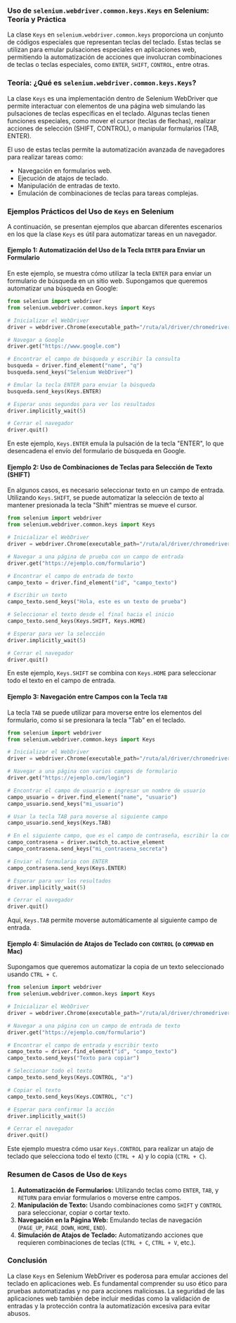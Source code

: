 ### Uso de `selenium.webdriver.common.keys.Keys` en Selenium: Teoría y Práctica

La clase `Keys` en `selenium.webdriver.common.keys` proporciona un conjunto de códigos especiales que representan teclas del teclado. Estas teclas se utilizan para emular pulsaciones especiales en aplicaciones web, permitiendo la automatización de acciones que involucran combinaciones de teclas o teclas especiales, como `ENTER`, `SHIFT`, `CONTROL`, entre otras.

### **Teoría: ¿Qué es `selenium.webdriver.common.keys.Keys`?**

La clase `Keys` es una implementación dentro de Selenium WebDriver que permite interactuar con elementos de una página web simulando las pulsaciones de teclas específicas en el teclado. Algunas teclas tienen funciones especiales, como mover el cursor (teclas de flechas), realizar acciones de selección (SHIFT, CONTROL), o manipular formularios (TAB, ENTER).

El uso de estas teclas permite la automatización avanzada de navegadores para realizar tareas como:

- Navegación en formularios web.
- Ejecución de atajos de teclado.
- Manipulación de entradas de texto.
- Emulación de combinaciones de teclas para tareas complejas.

### **Ejemplos Prácticos del Uso de `Keys` en Selenium**

A continuación, se presentan ejemplos que abarcan diferentes escenarios en los que la clase `Keys` es útil para automatizar tareas en un navegador.

#### **Ejemplo 1: Automatización del Uso de la Tecla `ENTER` para Enviar un Formulario**

En este ejemplo, se muestra cómo utilizar la tecla `ENTER` para enviar un formulario de búsqueda en un sitio web. Supongamos que queremos automatizar una búsqueda en Google:

```python
from selenium import webdriver
from selenium.webdriver.common.keys import Keys

# Inicializar el WebDriver
driver = webdriver.Chrome(executable_path="/ruta/al/driver/chromedriver")

# Navegar a Google
driver.get("https://www.google.com")

# Encontrar el campo de búsqueda y escribir la consulta
busqueda = driver.find_element("name", "q")
busqueda.send_keys("Selenium WebDriver")

# Emular la tecla ENTER para enviar la búsqueda
busqueda.send_keys(Keys.ENTER)

# Esperar unos segundos para ver los resultados
driver.implicitly_wait(5)

# Cerrar el navegador
driver.quit()
```

En este ejemplo, `Keys.ENTER` emula la pulsación de la tecla "ENTER", lo que desencadena el envío del formulario de búsqueda en Google.

#### **Ejemplo 2: Uso de Combinaciones de Teclas para Selección de Texto (SHIFT)**

En algunos casos, es necesario seleccionar texto en un campo de entrada. Utilizando `Keys.SHIFT`, se puede automatizar la selección de texto al mantener presionada la tecla "Shift" mientras se mueve el cursor.

```python
from selenium import webdriver
from selenium.webdriver.common.keys import Keys

# Inicializar el WebDriver
driver = webdriver.Chrome(executable_path="/ruta/al/driver/chromedriver")

# Navegar a una página de prueba con un campo de entrada
driver.get("https://ejemplo.com/formulario")

# Encontrar el campo de entrada de texto
campo_texto = driver.find_element("id", "campo_texto")

# Escribir un texto
campo_texto.send_keys("Hola, este es un texto de prueba")

# Seleccionar el texto desde el final hacia el inicio
campo_texto.send_keys(Keys.SHIFT, Keys.HOME)

# Esperar para ver la selección
driver.implicitly_wait(5)

# Cerrar el navegador
driver.quit()
```

En este ejemplo, `Keys.SHIFT` se combina con `Keys.HOME` para seleccionar todo el texto en el campo de entrada.

#### **Ejemplo 3: Navegación entre Campos con la Tecla `TAB`**

La tecla `TAB` se puede utilizar para moverse entre los elementos del formulario, como si se presionara la tecla "Tab" en el teclado.

```python
from selenium import webdriver
from selenium.webdriver.common.keys import Keys

# Inicializar el WebDriver
driver = webdriver.Chrome(executable_path="/ruta/al/driver/chromedriver")

# Navegar a una página con varios campos de formulario
driver.get("https://ejemplo.com/login")

# Encontrar el campo de usuario e ingresar un nombre de usuario
campo_usuario = driver.find_element("name", "usuario")
campo_usuario.send_keys("mi_usuario")

# Usar la tecla TAB para moverse al siguiente campo
campo_usuario.send_keys(Keys.TAB)

# En el siguiente campo, que es el campo de contraseña, escribir la contraseña
campo_contrasena = driver.switch_to.active_element
campo_contrasena.send_keys("mi_contrasena_secreta")

# Enviar el formulario con ENTER
campo_contrasena.send_keys(Keys.ENTER)

# Esperar para ver los resultados
driver.implicitly_wait(5)

# Cerrar el navegador
driver.quit()
```

Aquí, `Keys.TAB` permite moverse automáticamente al siguiente campo de entrada.

#### **Ejemplo 4: Simulación de Atajos de Teclado con `CONTROL` (o `COMMAND` en Mac)**

Supongamos que queremos automatizar la copia de un texto seleccionado usando `CTRL + C`.

```python
from selenium import webdriver
from selenium.webdriver.common.keys import Keys

# Inicializar el WebDriver
driver = webdriver.Chrome(executable_path="/ruta/al/driver/chromedriver")

# Navegar a una página con un campo de entrada de texto
driver.get("https://ejemplo.com/formulario")

# Encontrar el campo de entrada y escribir texto
campo_texto = driver.find_element("id", "campo_texto")
campo_texto.send_keys("Texto para copiar")

# Seleccionar todo el texto
campo_texto.send_keys(Keys.CONTROL, "a")

# Copiar el texto
campo_texto.send_keys(Keys.CONTROL, "c")

# Esperar para confirmar la acción
driver.implicitly_wait(5)

# Cerrar el navegador
driver.quit()
```

Este ejemplo muestra cómo usar `Keys.CONTROL` para realizar un atajo de teclado que selecciona todo el texto (`CTRL + A`) y lo copia (`CTRL + C`).

### **Resumen de Casos de Uso de `Keys`**

1. **Automatización de Formularios:** Utilizando teclas como `ENTER`, `TAB`, y `RETURN` para enviar formularios o moverse entre campos.
2. **Manipulación de Texto:** Usando combinaciones como `SHIFT` y `CONTROL` para seleccionar, copiar o cortar texto.
3. **Navegación en la Página Web:** Emulando teclas de navegación (`PAGE_UP`, `PAGE_DOWN`, `HOME`, `END`).
4. **Simulación de Atajos de Teclado:** Automatizando acciones que requieren combinaciones de teclas (`CTRL + C`, `CTRL + V`, etc.).

### **Conclusión**

La clase `Keys` en Selenium WebDriver es poderosa para emular acciones del teclado en aplicaciones web. Es fundamental comprender su uso ético para pruebas automatizadas y no para acciones maliciosas. La seguridad de las aplicaciones web también debe incluir medidas como la validación de entradas y la protección contra la automatización excesiva para evitar abusos.